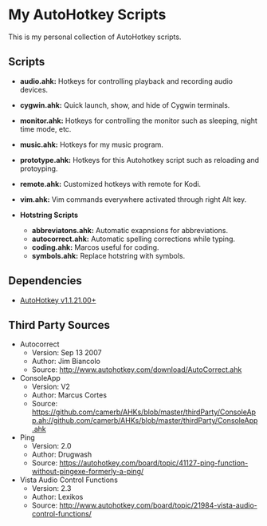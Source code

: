My AutoHotkey Scripts
=====================

This is my personal collection of AutoHotkey scripts.

Scripts
-------
* __audio.ahk:__ Hotkeys for controlling playback and recording audio devices.
* __cygwin.ahk:__ Quick launch, show, and hide of Cygwin terminals.
* __monitor.ahk:__ Hotkeys for controlling the monitor such as sleeping, night time mode, etc.
* __music.ahk:__ Hotkeys for my music program.
* __prototype.ahk:__ Hotkeys for this Autohotkey script such as reloading and protoyping.
* __remote.ahk:__ Customized hotkeys with remote for Kodi.
* __vim.ahk:__ Vim commands everywhere activated through right Alt key.

* __Hotstring Scripts__
  - __abbreviatons.ahk:__ Automatic exapnsions for abbreviations.
  - __autocorrect.ahk:__ Automatic spelling corrections while typing.
  - __coding.ahk:__ Marcos useful for coding.
  - __symbols.ahk:__ Replace hotstring with symbols.

Dependencies
------------
* [AutoHotkey v1.1.21.00+](http://ahkscript.org/)

Third Party Sources
-------------------
* Autocorrect
  - Version: Sep 13 2007
  - Author: Jim Biancolo
  - Source: http://www.autohotkey.com/download/AutoCorrect.ahk
* ConsoleApp
  - Version: V2
  - Author: Marcus Cortes
  - Source: https://github.com/camerb/AHKs/blob/master/thirdParty/ConsoleApp.ah://github.com/camerb/AHKs/blob/master/thirdParty/ConsoleApp.ahk
* Ping
  - Version: 2.0
  - Author: Drugwash
  - Source: https://autohotkey.com/board/topic/41127-ping-function-without-pingexe-formerly-a-ping/
* Vista Audio Control Functions
  - Version: 2.3
  - Author: Lexikos
  - Source: http://www.autohotkey.com/board/topic/21984-vista-audio-control-functions/
